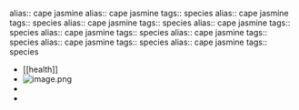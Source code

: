 alias:: cape jasmine
alias:: cape jasmine
tags:: species
alias:: cape jasmine
tags:: species
alias:: cape jasmine
tags:: species
alias:: cape jasmine
tags:: species
alias:: cape jasmine
tags:: species
alias:: cape jasmine
tags:: species
alias:: cape jasmine
tags:: species
alias:: cape jasmine
tags:: species

- [[health]]
- ![image.png](https://peach-geographical-bat-397.mypinata.cloud/ipfs/QmdSd5wUZ8fhGBkUZm8kAnQz58CQ4KnUgPKKzYXMefgBdr)
-
-
